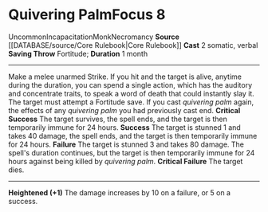 ﻿---
actions: '[two-actions]'
area: null
bloodline: null
component:
- Somatic
- Verbal
cost: null
deity: null
domain: null
duration: 1 month
element: null
heighten: '+1'
heighten_level: 8, 9, 10
id: '487'
lesson: null
level: '8'
mystery: null
name: Quivering Palm
patron_theme: null
range: null
rarity: Uncommon
requirement: null
rus_type_level: null
saving_throw: Fortitude
school: Necromancy
source: '[[DATABASE/source/Core Rulebook|Core Rulebook]]'
target: null
tradition: null
trait:
- '[[DATABASE/trait/Incapacitation|Incapacitation]]'
- '[[DATABASE/trait/Monk|Monk]]'
- '[[DATABASE/trait/Necromancy|Necromancy]]'
- '[[DATABASE/trait/Uncommon|Uncommon]]'
trigger: null
type: Focus

---
# Quivering Palm<span class="item-type">Focus 8</span>

<span class="trait-uncommon item-trait">Uncommon</span><span class="item-trait">Incapacitation</span><span class="item-trait">Monk</span><span class="item-trait">Necromancy</span>
**Source** [[DATABASE/source/Core Rulebook|Core Rulebook]] 
**Cast** <span class="action-icon">2</span> somatic, verbal
**Saving Throw** Fortitude; **Duration** 1 month

---
Make a melee unarmed Strike. If you hit and the target is alive, anytime during the duration, you can spend a single action, which has the auditory and concentrate traits, to speak a word of death that could instantly slay it. The target must attempt a Fortitude save.
If you cast _quivering palm_ again, the effects of any _quivering palm_ you had previously cast end.
**Critical Success** The target survives, the spell ends, and the target is then temporarily immune for 24 hours.
**Success** The target is stunned 1 and takes 40 damage, the spell ends, and the target is then temporarily immune for 24 hours.
**Failure** The target is stunned 3 and takes 80 damage. The spell's duration continues, but the target is then temporarily immune for 24 hours against being killed by _quivering palm_.
**Critical Failure** The target dies.

---
**Heightened (+1)** The damage increases by 10 on a failure, or 5 on a success.